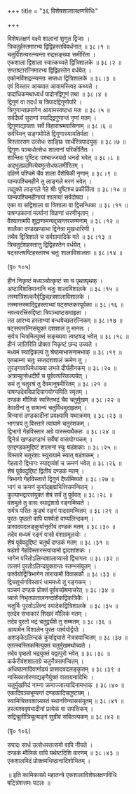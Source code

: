 +++
title = "३६ विशेषशालालक्षणविधिः"

+++
    
विशेषलक्षणं वक्ष्ये शालानां शृणुत द्विजाः ।  
त्रिचतुर्हस्तमारभ्य द्विद्विहस्तविवर्धनात् ॥ ३८।१ ॥  
चतुर्विंशत्यरत्न्यन्ता रुद्रसङ्ख्या समीरिता ।  
एकशाला द्विशाला स्यात्कथ्यते द्वित्रिशालके ॥ ३८।२ ॥  
सप्ताष्टारत्निमारभ्य द्विद्विहस्तेन वर्धयेत् ।  
एकोनविंशद्रत्न्यन्ताः सप्तधा द्वित्रिशालके ॥ ३८।३ ॥  
एवं विस्तार आख्यात आयामस्त्विह कथ्यते ।  
पादाधिकमथाध्यर्धं पादोनद्विगुणं तथा ॥ ३८।४ ॥  
द्विगुणं वा तदर्धं च त्रिपादद्विगुणोपरि ।  
त्रिगुणान्तप्रमाणेन आयामस्वष्टधा मतः ॥ ३८।५ ॥  
सर्वदैर्घ्यं सुराणां स्याद्द्विगुणान्तं नृणां मतम् ।  
द्विगुणाद्यायताः सर्वे विहाराश्रमवासिनाम् ॥ ३८।६ ॥  
सर्वस्मिन् सङ्गमोपेते द्विगुणास्यायतिर्मता ।  
विस्तारसम उत्सेधः साङ्घ्रिः सार्धस्त्रिपादयुक् ॥ ३८।७ ॥  
द्विगुणः पञ्चधोत्सेधः शालानां परिकीर्तितः ।  
शान्तिदः पुष्टिदः पश्चाज्जयदो धनदो भवेत् ॥ ३८।८ ॥  
अद्भुतप्रदमित्येवमुत्सेधफलमीरितम् ।  
दक्षिणे पश्चिमे चैव शाला वैशेषिकी नृणाम् ॥ ३८।९ ॥  
याम्यपश्चिमहीने तु लाङ्गले मरणं भवेत् ।  
तद्युक्ते लाङ्गले गेहे श्रीः पुष्टिश्च प्रकीर्तिता ॥ ३८।१० ॥  
याम्यपश्चिमहीनायां शालायां सर्वदोषदा ।  
एका वा सद्विशाला वा त्रिशाला वा द्विसन्धिका ॥ ३८।११ ॥  
पाषण्डकानां मर्त्यानां विप्राणां धरणीभृताम् ।  
वैश्यानामपि शूद्राणामन्यद्द्व्यन्तरजन्मनाम् ॥ ३८।१२ ॥  
शालैका दण्डखण्डाभा द्विनेत्रा मुखधारिणी ।  
तथैव द्वित्रिशाले च सर्वग्रामादिके मते ॥ ३८।१३ ॥  
त्रिचतुर्दशहस्तात्तु द्विद्विहस्तेन वर्धयेत् ।  
षट्सप्तषष्टिहस्ताश्च चतुः शालाविशालता ॥ ३८।१४ ॥  
    
(पृ० १०५)   
    
हीनं निकृष्टं मध्यञ्चोत्कृष्टं सा च पृथक्पृथक् ।  
अष्टाविंशतिमानानि चतुः शालाविशालके ॥ ३८।१५ ॥  
तस्मात्रिंशत्करैर्वृद्धिच्छत्रशालाविशालके ।  
तस्मात्तस्माद्द्विहस्ताभ्यां षट्सप्तकरपूर्वका ॥ ३८।१६ ॥  
नवत्यरत्त्रिंरुद्दिष्टा त्रिपञ्चाष्टसमाहृता ।  
तत आरभ्य हस्ताभ्यां बन्धयेच्छतरत्निकम् ॥ ३८।१७ ॥  
षट्सप्तरत्निसंयुक्तं दशशालं तु मानतः ।  
सर्वत्र चित्रमित्युक्तं सङ्ख्यया त्वष्टषड् भवेत् ॥ ३८।१८ ॥  
हीनं जातिरिति प्रोक्ता निकृष्टं छन्द उच्यते ।  
मध्यमं स्याद्विकल्पं तु श्रेष्ठमाभासनामभाक् ॥ ३८।१९ ॥  
एतन्नाम्ना चतुः सप्तदशशालं क्रमेण तु ।  
तुरङ्गावधिमेधाख्या लभते दीर्घहीनकम् ॥ ३८।२० ॥  
अत्राप्युत्सेधदीर्घे च पूर्ववत्परिकल्पयेत् ।  
समं तु चतुरश्रं तु दैवमानुषमीरितम् ॥ ३८।२१ ॥  
पाषण्डदेवविप्रादियागयोग्यमिति स्मृतम् ।  
दण्डकं मौलिकं स्वस्तिभद्रं चैव चतुर्मुखम् ॥ ३८।२२ ॥  
देवादीनां तु सामान्यं चतुर्विधमुदाहृतम् ।  
विन्यासं दण्डकादीनां प्रवक्ष्यामि यथाक्रमम् ॥ ३८।२३ ॥  
भागत्रयं तु विस्तारे त्वायामे चतुरंशकम् ।  
द्विभागो गेहविस्तार अग्रे वारस्त्वथैकतः ॥ ३८।२४ ॥  
द्विनेत्रं खण्डदण्डाभं सर्वेषां वासयोग्यकम् ।  
एतद्दण्डकमुद्दिष्टं शालानां स्युः षडंशकाः ॥ ३८।२५ ॥  
विस्तारे चतुरंशाः स्युरायामे स्यात् षडंशकम् ।  
गेहतारो द्विभागः स्याद्द्व्यंशं च क्रमणं भवेत् ॥ ३८।२६ ॥  
शेषं पूर्ववदुद्दिष्टं द्वितीयं दण्डकं मतम् ।  
त्रिभागो गेहविस्तारो द्विगुणं दैर्घ्यमिष्यते ॥ ३८।२७ ॥  
भागं च क्रमणं कुर्याद्ब्रह्मभित्तिसमन्वितम् ।  
कुल्याभद्वारसंयुक्तं शेषं सर्वं तु पूर्ववत् ॥ ३८।२८ ॥  
वंशमूले तु वासः स्याद्वंशाग्रे रङ्गमिष्यते ।  
सर्वत्र परितः कुड्यं रङ्गं पादसमन्वितम् ॥ ३८।२९ ॥  
पुरतः पृष्ठतो वापि पार्श्वतो वाप्यलिन्दकम् ।  
प्रासादवदलङ्कुर्यात्तृतीयं दण्डकं मतम् ॥ ३८।३० ॥  
तदेव मध्यमं रङ्गं वासो वंशाग्रमूलयोः ।  
शेषं पूर्ववदुद्दिष्टं चतुर्थं दण्डकं मतम् ॥ ३८।३१ ॥  
षडंशो गेहविस्तारस्त्वायामो द्वादशांशकः ।  
भागेन परितोऽलिन्दशालाव्यासो द्विभागतः ॥ ३८।३२ ॥  
तत्समं पुरतोऽलिन्दयुक्तान्तः स्तम्भसंयुतम् ।  
पार्श्वयोर्द्वित्रिभागेन तारायामौ विवासकौ ॥ ३८।३३ ॥  
द्विचतुर्भागविस्तारं धाममध्ये तु रङ्गकम् ।  
पञ्चमं दण्डकं प्रोक्तं पूर्ववच्छेषमाचरेत् ॥ ३८।३४ ॥  
व्यासे निभृतपातालनन्दांशैकद्विकत्रिकैः ।  
चतुर्भिः पुरतोऽलिन्दं स्यादेकद्वित्रिशालके ॥ ३८।३५ ॥  
एतदेव सभाकारं शिखरं मौलिकं मतम् ।  
तदेव पुरतो भद्रं चतुर्द्व्यंशे तु सम्मतम् ॥ ३८।३६ ॥  
आयामेन विशालेन पुरतः पर्श्वयोर्द्वयोः ।  
अशङ्केऽलिन्दकं कुर्याद्व्यासे नेत्रत्रयान्वितम् ॥ ३८।३७ ॥  
एतत्स्वस्तिकमित्युक्तं चतुर्मुखमथोच्यते ।  
तदेव पृष्ठतो भद्रयुक्तं यद्वत्पुरो भवेत् ॥ ३८।३८ ॥  
कर्करीवंशशालाग्रे चतुर्नेत्रसमन्वितम् ।  
अधिष्ठानादिवार्गाढ्यं प्रासादवदलङ्कृतम् ॥ ३८।३९ ॥  
नासिकातोरणाद्यङ्गैर्युक्तं वातायनादिभिः ।  
चतुर्मुखमिदं नाम्ना क्रमाज्जात्यादिनामभाक् ॥ ३८।४० ॥  
एकादिपञ्चभूम्यन्तं दण्डकादिचतुष्टयम् ।  
स्वामिचित्तवशान्न्यस्तं स्थानविन्याससंयुतम् ॥ ३८।४१ ॥  
हस्त्यश्ववृषभादीनां प्रत्येकं वा सपत्तिकम् ।  
सद्विचूलीत्रिचूल्यङ्गं सुग्रीवं सवितल्पकम् ॥ ३८।४२ ॥  
    
(पृ० १०६)   
    
सपादः सार्ध उत्सेधस्तत्समो वापि नीयते ।  
दण्डकं मौलिकं वापि यथेष्टदिशि वारणम् ॥ ३८।४३ ॥  
एकशालमिदं प्रोक्तमधिष्ठानादिशोभितम् ।  
    
॥ इति कामिकाख्ये महातन्त्रे एकशालाविशेषलक्षणविधिः   
षट्त्रिंशत्तमः पटलः ॥  
    
    
    
    
